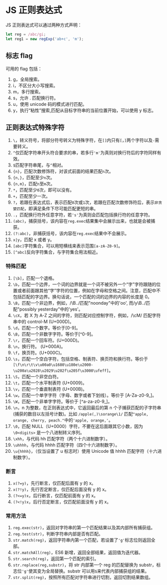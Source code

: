# JS 正则表达式

JS 正则表达式可以通过两种方式声明：

```js
let reg = /abc/gi;
let reg1 = new regExp('ab+c', 'm');
```

## 标志 flag

可用的 flag 包括：

1. g，全局搜索。
2. i，不区分大小写搜索。
3. m，多行搜索。
4. s，允许 . 匹配换行符。
5. u，使用 unicode 码的模式进行匹配。
6. y，执行“粘性”搜索,匹配从目标字符串的当前位置开始，可以使用 y 标志。

## 正则表达式特殊字符

1. `\`，转义符号，将部分符号转义为特殊字符，在`[]`内只有`[`，`]`两个字符以及`-`需要转义。
2. `^`仅匹配字符串开头符合要求的串，若多行`'m'`为真则对换行符后的字符同样有效。
3. `$`匹配字符串尾，与`^`相对。
4. `{n}`，匹配次数修饰符，对该式前面的结果匹配`n`次。
5. `{n,}`，匹配至少`n`次。
6. `{n,m}`，匹配`n`至`m`次。
7. `*`，匹配至少`0`次，即可以没有。
8. `+`，匹配至少一次。
9. `?`，若跟在表达式后，表示匹配`0`次或`1`次，若跟在匹配次数修饰符后，表示`非贪婪匹配`，即满足条件下尽可能匹配更短的串。
10. `.`，匹配换行符外任意字符，若`'s'`为真则会匹配包括换行符的任意字符。
11. `(abc)`，捕获括号，该内容在`reg.exec`结果集中会展示出来，也就是会被捕获。
12. `(?:abc)`，非捕获括号，该内容在`reg.exec`结果中不会展示。
13. `x|y`，匹配 x 或者 y。
14. `[abc]`字符集合，可以用短横线来表示范围`[a-zA-Z0-9]`。
15. `[^abc]`反向字符集合，与字符集合用法相近。

### 特殊匹配

1. `[\b]`，匹配一个退格。
2. `\b`，匹配一个边界，一个词的边界就是一个词不被另外一个“字”字符跟随的位置或者前面跟其他“字”字符的位置，例如在字母和空格之间。注意，匹配中不包括匹配的字边界。换句话说，一个匹配的词的边界的内容的长度是 0。
3. `\B`，匹配一个非边界，例如，/\B../匹配"noonday"中的'oo', 而/y\B../匹配"possibly yesterday"中的'yes'。
4. `\cX`，若 X 为 A-Z 之间的字符，则匹配对应控制字符，例如，/\cM/ 匹配字符串中的 control-M (U+000D)。
5. `\d`，匹配一个数字。等价于[0-9]。
6. `\B`，匹配一个非数字字符。等价于[^0-9]。
7. `\r`，匹配一个回车符。(U+000D)。
8. `\n`，换行符。 (U+000A)。
9. `\f`，换页符。(U+000C)。
10. `\s`，匹配一个空白字符，包括空格、制表符、换页符和换行符。等价于`[\f\n\r\t\v\u00a0\u1680\u180e\u2000-\u200a\u2028\u2029\u202f\u205f\u3000\ufeff]`。
11. `\S`，匹配一个非空白符。
12. `\t`，匹配一个水平制表符 (U+0009)。
13. `\v`，匹配一个垂直制表符 (U+000B)。
14. `\w`，匹配一个单字字符（字母、数字或者下划线）。等价于 [A-Za-z0-9_]。
15. `\W`，匹配一个非单字字符。等价于 [^a-za-z0-9_]。
16. `\n`，n 为整数，在正则表达式中，它返回最后的第 n 个子捕获匹配的子字符串(捕获的数目以左括号计数)。比如 `/apple(,)\sorange\1/` 匹配`"apple, orange, cherry, peach."`中的`'apple, orange,'`。
17. `\0`，匹配 NULL（U+0000）字符，不要在这后面跟其它小数，因为 `\0<digits>` 是一个八进制转义序列。
18. `\xhh`，与代码 hh 匹配字符（两个十六进制数字）。
19. `\uhhhh`，与代码 hhhh 匹配字符（四个十六进制数字）。
20. `\u{hhhh}`，（仅当设置了 u 标志时）使用 Unicode 值 hhhh 匹配字符（十六进制数字）。

### 断言

1. `x(?=y)`，先行断言，仅匹配后面有 y 的 x。
2. `x(?!y)`，先行否定断言，仅匹配后面没有 y 的 x。
3. `(?<=y)x`，后行断言，仅匹配前面有 y 的 x。
4. `(?<!y)x`，后行否定断言，仅匹配前面没有 y 的 x。

### 常用方法

1. `reg.exec(str)`，返回对字符串的第一个匹配结果以及其内部所有捕获组。
2. `reg.test(str)`，判断字符串内部是否有匹配。
3. `str.match(reg)`，返回字符串内第一个匹配，若设置了`'g'`标志位则返回全部。
4. `str.matchAll(reg)`，ES6 新增，返回全部结果，返回值为迭代器。
5. `str.search(reg)`，返回第一个匹配的索引。
6. `str.replace(reg,substr)`，将 str 内部第一个 reg 的匹配替换为 substr，标志位`'g'`使其变为全局替换。substr 可以用`$`来代表内部捕获组的结果。
7. `str.split(reg)`，按照所有匹配对字符串进行切割，返回切割结果数组。

